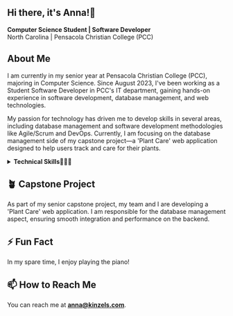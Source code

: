 ## Hi there, it's Anna!👋

**Computer Science Student | Software Developer**  
North Carolina | Pensacola Christian College (PCC)

## About Me
I am currently in my senior year at Pensacola Christian College (PCC), majoring in Computer Science. Since August 2023, I've been working as a Student Software Developer in PCC's IT department, gaining hands-on experience in software development, database management, and web technologies.

My passion for technology has driven me to develop skills in several areas, including database management and software development methodologies like Agile/Scrum and DevOps. Currently, I am focusing on the database management side of my capstone project—a 'Plant Care' web application designed to help users track and care for their plants.

<details>
  <summary><strong> Technical Skills👩🏼‍💻 </strong></summary>

### Database Management
- **PL/SQL**
- **Oracle**

### Programming Languages
- **C#**

### Web Development
- **HTML**
- **CSS**
- **JavaScript**

### Software Development
- **Agile/Scrum**
- **DevOps**

### Tools
- **Wrike**
- **Git**
- **Kanban**

</details>

## 🪴 Capstone Project
As part of my senior capstone project, my team and I are developing a 'Plant Care' web application. I am responsible for the database management aspect, ensuring smooth integration and performance on the backend.

## ⚡ Fun Fact
In my spare time, I enjoy playing the piano!

## 📫 How to Reach Me
You can reach me at **anna@kinzels.com**.
